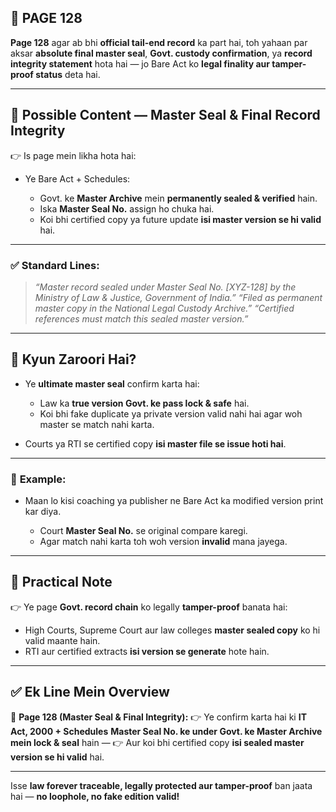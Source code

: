 ## 📄 **PAGE 128**

**Page 128** agar ab bhi **official tail-end record** ka part hai, toh yahaan par aksar **absolute final master seal**, **Govt. custody confirmation**, ya **record integrity statement** hota hai — jo Bare Act ko **legal finality aur tamper-proof status** deta hai.

---

## 🔹 **Possible Content — Master Seal & Final Record Integrity**

👉 Is page mein likha hota hai:

* Ye Bare Act + Schedules:

  * Govt. ke **Master Archive** mein **permanently sealed & verified** hain.
  * Iska **Master Seal No.** assign ho chuka hai.
  * Koi bhi certified copy ya future update **isi master version se hi valid** hai.

---

### ✅ **Standard Lines:**

> *“Master record sealed under Master Seal No. \[XYZ-128] by the Ministry of Law & Justice, Government of India.”*
> *“Filed as permanent master copy in the National Legal Custody Archive.”*
> *“Certified references must match this sealed master version.”*

---

## 🔹 **Kyun Zaroori Hai?**

* Ye **ultimate master seal** confirm karta hai:

  * Law ka **true version Govt. ke pass lock & safe** hai.
  * Koi bhi fake duplicate ya private version valid nahi hai agar woh master se match nahi karta.
* Courts ya RTI se certified copy **isi master file se issue hoti hai**.

---

### 🧩 **Example:**

* Maan lo kisi coaching ya publisher ne Bare Act ka modified version print kar diya.

  * Court **Master Seal No.** se original compare karegi.
  * Agar match nahi karta toh woh version **invalid** mana jayega.

---

## 🔹 **Practical Note**

👉 Ye page **Govt. record chain** ko legally **tamper-proof** banata hai:

* High Courts, Supreme Court aur law colleges **master sealed copy** ko hi valid maante hain.
* RTI aur certified extracts **isi version se generate** hote hain.

---

## ✅ **Ek Line Mein Overview**

📌 **Page 128 (Master Seal & Final Integrity):**
👉 Ye confirm karta hai ki **IT Act, 2000 + Schedules** **Master Seal No. ke under Govt. ke Master Archive mein lock & seal** hain —
👉 Aur koi bhi certified copy **isi sealed master version se hi valid** hai.

---

Isse **law forever traceable, legally protected aur tamper-proof** ban jaata hai — **no loophole, no fake edition valid!**
